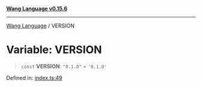 [**Wang Language v0.15.6**](../README.md)

***

[Wang Language](../globals.md) / VERSION

# Variable: VERSION

> `const` **VERSION**: `"0.1.0"` = `'0.1.0'`

Defined in: [index.ts:49](https://github.com/artpar/wang/blob/58802c2cec3f70e57a34d12bc4273c48cb711f36/src/index.ts#L49)
